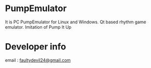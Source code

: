 # PumpEmulator
It is PC PumpEmulator for Linux and Windows.
Qt based rhythm game emulator.
Imitation of Pump It Up

# Developer info
email : faultydevil24@gmail.com
